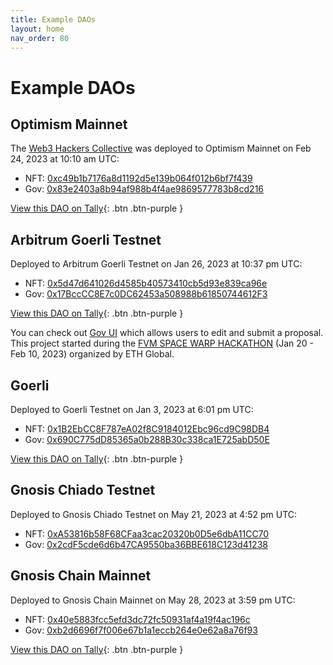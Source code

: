 ```yaml
---
title: Example DAOs
layout: home
nav_order: 80
---
```


# Example DAOs

## Optimism Mainnet

The [Web3 Hackers Collective](https://www.tally.xyz/gov/web3-hackers-collective) was deployed to Optimism Mainnet on Feb 24, 2023 at 10:10 am UTC:

- NFT: [0xc49b1b7176a8d1192d5e139b064f012b6bf7f439](https://optimistic.etherscan.io/address/0xc49b1b7176a8d1192d5e139b064f012b6bf7f439#code)
- Gov: [0x83e2403a8b94af988b4f4ae9869577783b8cd216](https://optimistic.etherscan.io/address/0x83e2403a8b94af988b4f4ae9869577783b8cd216#code)

[View this DAO on Tally](https://www.tally.xyz/gov/web3-hackers-collective){: .btn .btn-purple }

## Arbitrum Goerli Testnet

Deployed to Arbitrum Goerli Testnet on Jan 26, 2023 at 10:37 pm UTC:

- NFT: [0x5d47d641026d4585b40573410cb5d93e839ca96e](https://goerli.arbiscan.io/address/0x5d47d641026d4585b40573410cb5d93e839ca96e#code)
- Gov: [0x17BccCC8E7c0DC62453a508988b61850744612F3](https://goerli.arbiscan.io/address/0x17BccCC8E7c0DC62453a508988b61850744612F3#code)

[View this DAO on Tally](https://www.tally.xyz/gov/abyss-gov){: .btn .btn-purple }

You can check out [Gov UI](https://github.com/w3hc/gov-ui) which allows users to edit and submit a proposal. This project started during the [FVM SPACE WARP HACKATHON](https://ethglobal.com/events/spacewarp) (Jan 20 - Feb 10, 2023) organized by ETH Global. 

## Goerli

Deployed to Goerli Testnet on Jan 3, 2023 at 6:01 pm UTC:

- NFT: [0x1B2EbCC8F787eA02f8C9184012Ebc96cd9C98DB4](https://goerli.etherscan.io/address/0x1B2EbCC8F787eA02f8C9184012Ebc96cd9C98DB4#code)
- Gov: [0x690C775dD85365a0b288B30c338ca1E725abD50E](https://goerli.etherscan.io/address/0x690C775dD85365a0b288B30c338ca1E725abD50E#code)

[View this DAO on Tally](https://www.tally.xyz/gov/girlygov-64){: .btn .btn-purple }

## Gnosis Chiado Testnet

Deployed to Gnosis Chiado Testnet on May 21, 2023 at 4:52 pm UTC:

- NFT: [0xA53816b58F68CFaa3cac20320b0D5e6dbA11CC70](https://blockscout.com/gnosis/chiado/address/0xA53816b58F68CFaa3cac20320b0D5e6dbA11CC70)
- Gov: [0x2cdF5cde6d6b47CA9550ba36BBE618C123d41238](https://blockscout.com/gnosis/chiado/address/0x2cdF5cde6d6b47CA9550ba36BBE618C123d41238)

## Gnosis Chain Mainnet

Deployed to Gnosis Chain Mainnet on May 28, 2023 at 3:59 pm UTC:

- NFT: [0x40e5883fcc5efd3dc72fc50931af4a19f4ac196c](https://gnosisscan.io/address/0x40e5883fcc5efd3dc72fc50931af4a19f4ac196c#code)
- Gov: [0xb2d6696f7f006e67b1a1eccb264e0e62a8a76f93](https://gnosisscan.io/address/0xb2d6696f7f006e67b1a1eccb264e0e62a8a76f93#code)

[View this DAO on Tally](https://www.tally.xyz/gov/gcfa-dao){: .btn .btn-purple }